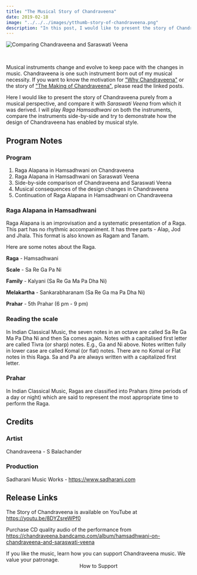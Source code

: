 ```yaml
---
title: "The Musical Story of Chandraveena"
date: 2019-02-18
image: "../../../images/ytthumb-story-of-chandraveena.png"
description: "In this post, I would like to present the story of Chandraveena purely from a musical perspective, and compare it with Saraswati Veena from which it was derived. I will play Raga Hamsadhwani on both the instruments, compare the instruments side-by-side and try to demonstrate how the design of Chandraveena has enabled by musical style."
---
```


![Comparing Chandraveena and Saraswati Veena](ytthumb-story-of-chandraveena.png)

<br>

Musical instruments change and evolve to keep pace with the changes in music. Chandraveena is one such instrument born out of my musical necessity. If you want to know the motivation for ["Why Chandraveena"](/blog/why-chandraveena) or the story of ["The Making of Chandraveena"](/blog/making-of-chandraveena), please read the linked posts.

Here I would like to present the story of Chandraveena purely from a musical perspective, and compare it with *Saraswati Veena* from which it was derived. I will play *Raga Hamsadhwani* on both the instruments, compare the instruments side-by-side and try to demonstrate how the design of Chandraveena has enabled by musical style.

## Program Notes

### Program
1. Raga Alapana in Hamsadhwani on Chandraveena
2. Raga Alapana in Hamsadhwani on Saraswati Veena
3. Side-by-side comparison of Chandraveena and Saraswati Veena
4. Musical consequences of the design changes in Chandraveena
5. Continuation of Raga Alapana in Hamsadhwani on Chandraveena

### Raga Alapana in Hamsadhwani
Raga Alapana is an improvisation and a systematic presentation of a Raga. This part has no rhythmic accompaniment. It has three parts - Alap, Jod and Jhala. This format is also known as Ragam and Tanam.

Here are some notes about the Raga.

**Raga** - Hamsadhwani

**Scale** -  Sa Re Ga Pa Ni

**Family** - Kalyani (Sa Re Ga Ma Pa Dha Ni)

**Melakartha** - Sankarabharanam (Sa Re Ga ma Pa Dha Ni)

**Prahar** - 5th Prahar (6 pm - 9 pm)

### Reading the scale
In Indian Classical Music, the seven notes in an octave are called Sa Re Ga Ma Pa Dha Ni and then Sa comes again. Notes with a capitalised first letter are called Tivra (or sharp) notes. E.g., Ga and Ni above. Notes written fully in lower case are called Komal (or flat) notes. There are no Komal or Flat notes in this Raga. Sa and Pa are always written with a capitalized first letter.

### Prahar
In Indian Classical Music, Ragas are classified into Prahars (time periods of a day or night) which are said to represent the most appropriate time to perform the Raga.

## Credits

### Artist
Chandraveena - S Balachander

### Production
Sadharani Music Works - https://www.sadharani.com

## Release Links
The Story of Chandraveena is available on YouTube at https://youtu.be/8DYZsreWPf0

Purchase CD quality audio of the performance from https://chandraveena.bandcamp.com/album/hamsadhwani-on-chandraveena-and-saraswati-veena

<notice-box>
If you like the music, learn how you can support Chandraveena music. We value your patronage.
<div style="text-align:center">
<my-button to="/support/">How to Support</my-button>
</div>
</notice-box>
